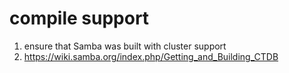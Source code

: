 # compile support
1. ensure that Samba was built with cluster support
2. https://wiki.samba.org/index.php/Getting_and_Building_CTDB
